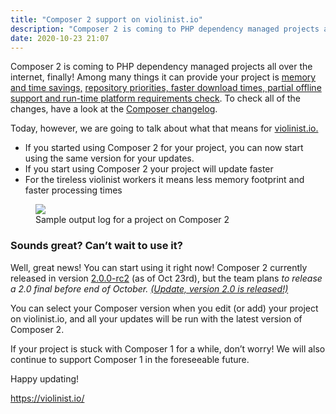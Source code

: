 ```yaml
---
title: "Composer 2 support on violinist.io"
description: "Composer 2 is coming to PHP dependency managed projects all over the internet, finally! Among many things it can provide your project is…"
date: 2020-10-23 21:07
---
```


<p name="a2eb" id="a2eb" class="graf graf--p graf-after--h3">Composer 2 is coming to PHP dependency managed projects all over the internet, finally! Among many things it can provide your project is <a href="http://hojtsy.hu/blog/2020-sep-28/testing-composer-2-rc1-drupal-9-huge-memory-and-time-savings-and-what-does-it-mean" data-href="http://hojtsy.hu/blog/2020-sep-28/testing-composer-2-rc1-drupal-9-huge-memory-and-time-savings-and-what-does-it-mean" class="markup--anchor markup--p-anchor" rel="noopener" target="_blank">memory and time savings,</a> <a href="https://php.watch/articles/composer-2" data-href="https://php.watch/articles/composer-2" class="markup--anchor markup--p-anchor" rel="noopener" target="_blank">repository priorities, faster download times, partial offline support and run-time platform requirements check</a>. To check all of the changes, have a look at the <a href="https://github.com/composer/composer/blob/master/CHANGELOG.md" data-href="https://github.com/composer/composer/blob/master/CHANGELOG.md" class="markup--anchor markup--p-anchor" rel="noopener" target="_blank">Composer changelog</a>.</p><p name="5454" id="5454" class="graf graf--p graf-after--p">Today, however, we are going to talk about what that means for <a href="https://violinist.io/" data-href="https://violinist.io/" class="markup--anchor markup--p-anchor" rel="noopener" target="_blank">violinist.io.</a></p><ul class="postList"><li name="fd0d" id="fd0d" class="graf graf--li graf-after--p">If you started using Composer 2 for your project, you can now start using the same version for your updates.</li><li name="67ed" id="67ed" class="graf graf--li graf-after--li">If you start using Composer 2 your project will update faster</li><li name="672b" id="672b" class="graf graf--li graf-after--li">For the tireless violinist workers it means less memory footprint and faster processing times</li></ul><figure name="2c3a" id="2c3a" class="graf graf--figure graf-after--li"><img class="graf-image" data-image-id="1*3q3LJ8Anz4_blrDygt_zcQ.png" data-width="706" data-height="440" data-is-featured="true" src="https://cdn-images-1.medium.com/max/800/1*3q3LJ8Anz4_blrDygt_zcQ.png"><figcaption class="imageCaption">Sample output log for a project on Composer 2</figcaption></figure><h3 name="75b0" id="75b0" class="graf graf--h3 graf-after--figure">Sounds great? Can’t wait to use it?</h3><p name="f057" id="f057" class="graf graf--p graf-after--h3">Well, great news! You can start using it right now! Composer 2 currently released in version <a href="https://github.com/composer/composer/releases/tag/2.0.0-RC2" data-href="https://github.com/composer/composer/releases/tag/2.0.0-RC2" class="markup--anchor markup--p-anchor" rel="noopener" target="_blank">2.0.0-rc2</a> (as of Oct 23rd), but the team plans <em class="markup--em markup--p-em">to release a 2.0 final before end of October. </em><a href="https://blog.packagist.com/composer-2-0-is-now-available/" data-href="https://blog.packagist.com/composer-2-0-is-now-available/" class="markup--anchor markup--p-anchor" rel="noopener" target="_blank"><em class="markup--em markup--p-em">(Update, version 2.0 is released!)</em></a></p><p name="c771" id="c771" class="graf graf--p graf-after--p">You can select your Composer version when you edit (or add) your project on violinist.io, and all your updates will be run with the latest version of Composer 2.</p><p name="b6c9" id="b6c9" class="graf graf--p graf-after--p">If your project is stuck with Composer 1 for a while, don’t worry! We will also continue to support Composer 1 in the foreseeable future.</p><p name="380b" id="380b" class="graf graf--p graf-after--p">Happy updating!</p><p name="59f6" id="59f6" class="graf graf--p graf-after--p graf--trailing"><a href="https://violinist.io/" data-href="https://violinist.io/" class="markup--anchor markup--p-anchor" rel="nofollow noopener" target="_blank">https://violinist.io/</a></p>